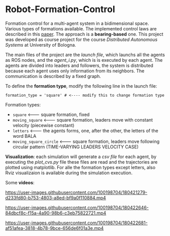 # Robot-Formation-Control
Formation control for a multi-agent system in a bidimensional space. Various types of formations available.
The implemented control laws are described in this [paper](https://arxiv.org/pdf/1506.05636.pdf). The approach is a **bearing-based** one.
This project was developed as course project for the course *Distributed Autonomous Systems* at University of Bologna. 

The main files of the project are the *launch file*, which launchs all the agents as ROS nodes, and the *agent_i.py*, which is is executed by each agent.
The agents are divided into leaders and followers, the system is distributed because each agent uses only information from its neighbors. The communication is described by a fixed graph.

To define the **formation type**, modify the following line in the launch file:
```
formation_type = 'square' # <---- modify this to change formation type
```

Formation types:
- `square`               <--- square formation, fixed
- `moving_square`        <--- square formation, leaders move with constant velocity (piecewise constant)
- `letters`              <--- the agents forms, one, after the other, the letters of the word BALA
- `moving_square_circle` <--- square formation, leaders move following circular pattern (TIME-VARYING LEADERS VELOCITY CASE)

**Visualization**: each simulation will generate a *csv file* for each agent, by executing the *plot_cvs.py* file these files are read and the trajectories are plotted using matplotlib.
For alle the formation types except letters, also Rviz visualizaion is available during the simulation execution.

Some **videos**:

https://user-images.githubusercontent.com/100198704/180421279-d233fd80-b753-4803-a8ed-bf9a0f110884.mp4




https://user-images.githubusercontent.com/100198704/180422646-84dbcf8c-f15a-4a90-98b6-c3eb75822721.mp4



https://user-images.githubusercontent.com/100198704/180422681-af51afea-3818-4b78-9bce-656de6f01a3e.mp4

